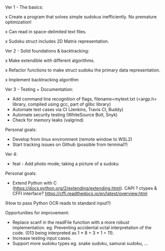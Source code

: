 Ver 1 - The basics: 

x Create a program that solves simple sudokus inefficiently. No premature optimization!

x Can read in space-delimited text files.

x Sudoku struct includes 2D Matrix representation. 

Ver 2 - Solid foundations & backtracking: 

x Make extendible with different algorithms.

x Refactor functions to make struct sudoku the primary data representation.

x Implement backtracking algorithm

Ver 3 - Testing + Documentation:

- Add command line recognition of flags, filename=mytext.txt (<argp.h> library, compiled using gcc, part of glibc library)
- Automate test cases via CI (Jenkins, Travis CI, Buddy)
- Automate security testing (WhiteSource Bolt, Snyk)
- Check for memory leaks (valgrind)



Personal goals:
- Develop from linux environment (remote window to WSL2)
- Start tracking issues on Github (possible from terminal?)


Ver 4:
- feat - Add photo mode; taking a picture of a sudoku 



Personal goals:

- Extend Python with C (https://docs.python.org/2/extending/extending.html). CAPI ? ctypes & CFFI interface? 
https://cffi.readthedocs.io/en/latest/overview.html

(How to pass Python OCR reads to standard input?)



Opportunities for improvement:
- Replace scanf in the readFile function with a more robust implementation. eg. Preventing accidental octal interpretation of the code. (013 being interpreted as 1 * 8 + 3 * 1 = 11).
- Increase testing input cases.
- Support more sudoku types eg. snake sudoku, samurai sudoku, …